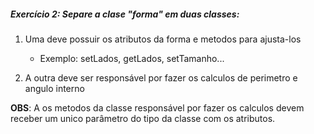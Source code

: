 ##### Exercício 2: Separe a clase "forma" em duas classes: 

1. Uma deve possuir os atributos da forma e metodos para ajusta-los

    * Exemplo: setLados, getLados, setTamanho...

2. A outra deve ser responsável por fazer os calculos de perimetro e angulo interno

**OBS**: A os metodos da classe responsável por fazer os calculos devem receber um unico parâmetro do tipo da classe com os atributos.